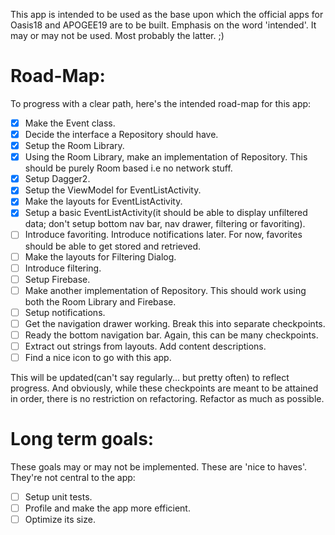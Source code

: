 This app is intended to be used as the base upon which the official apps for Oasis18 and APOGEE19 are to be built. Emphasis on the word 'intended'. It may or may not be used. Most probably the latter. ;)

# Road-Map:

To progress with a clear path, here's the intended road-map for this app:
- [X] Make the Event class.
- [X] Decide the interface a Repository should have.
- [X] Setup the Room Library.
- [X] Using the Room Library, make an implementation of Repository. This should be purely Room based i.e no network stuff.
- [X] Setup Dagger2.
- [X] Setup the ViewModel for EventListActivity.
- [X] Make the layouts for EventListActivity.
- [X] Setup a basic EventListActivity(it should be able to display unfiltered data; don't setup bottom nav bar, nav drawer, filtering or favoriting).
- [ ] Introduce favoriting. Introduce notifications later. For now, favorites should be able to get stored and retrieved.
- [ ] Make the layouts for Filtering Dialog.
- [ ] Introduce filtering.
- [ ] Setup Firebase.
- [ ] Make another implementation of Repository. This should work using both the Room Library and Firebase.
- [ ] Setup notifications.
- [ ] Get the navigation drawer working. Break this into separate checkpoints.
- [ ] Ready the bottom navigation bar. Again, this can be many checkpoints.
- [ ] Extract out strings from layouts. Add content descriptions.
- [ ] Find a nice icon to go with this app.

This will be updated(can't say regularly... but pretty often) to reflect progress. And obviously, while these checkpoints are meant to be attained in order, there is no restriction on refactoring. Refactor as much as possible.


# Long term goals:

These goals may or may not be implemented. These are 'nice to haves'. They're not central to the app:
- [ ] Setup unit tests.
- [ ] Profile and make the app more efficient.
- [ ] Optimize its size.

